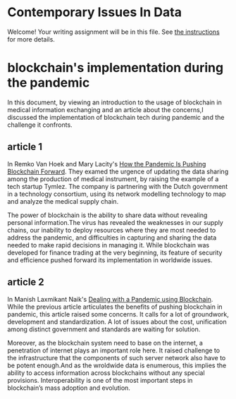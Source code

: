 # Contemporary Issues In Data

Welcome! Your writing assignment will be in this file.  See [the instructions](./instructions.md) for more details.

# blockchain's implementation during the pandemic
In this document, by viewing an introduction to the usage of blockchain in medical information exchanging and an article about the concerns,I discussed the implementation of blockchain tech during pandemic and the challenge it confronts.


## article 1
In Remko Van Hoek and Mary Lacity's [How the Pandemic Is Pushing Blockchain Forward](https://hbr.org/2020/04/how-the-pandemic-is-pushing-blockchain-forward).
They examed the urgence of updating the data sharing among the production of medical instrument, by raising the example of a tech startup Tymlez. The company is partnering with the Dutch government in a technology consortium, using its network modelling technology to map and analyze the medical supply chain. 

The power of blockchain is the ability to share data without revealing personal information.The virus has revealed the weaknesses in our supply chains, our inability to deploy resources where they are most needed to address the pandemic, and difficulties in capturing and sharing the data needed to make rapid decisions in managing it. While blockchain was developed for finance trading at the very beginning, its feature of security and efficience pushed forward its implementation in worldwide issues.



## article 2 
In Manish Laxmikant Naik's [Dealing with a Pandemic using Blockchain](https://blogs.infosys.com/infosys-cobalt/digital-supply-chain/dealing-with-a-pandemic-using-blockchain-point-of-view.html). While the previous article articulates the benefits of pushing blockchain in pandemic, this article raised some concerns.  It calls for a lot of groundwork, development and standardization. A lot of issues about the cost, unification among distinct government and standards are waiting for solution.

Moreover, as the blockchain system need to base on the internet, a penetration of internet plays an important role here. It raised challenge to the infrastructure that the components of such server network also have to be potent enough.And as the wroldwide data is enumerous, this implies the ability to access information across blockchains without any special provisions. Interoperability is one of the most important steps in blockchain’s mass adoption and evolution.
